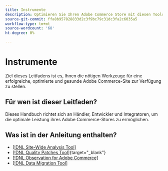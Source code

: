 ```yaml
---
title: Instrumente
description: Optimieren Sie Ihren Adobe Commerce Store mit diesen Tools.
source-git-commit: ffa8b957828833d2c3f9bc79c31dc3fa2c6035a5
workflow-type: tm+mt
source-wordcount: '68'
ht-degree: 0%

---
```


# Instrumente

Ziel dieses Leitfadens ist es, Ihnen die nötigen Werkzeuge für eine erfolgreiche, optimierte und gesunde Adobe Commerce-Site zur Verfügung zu stellen.

## Für wen ist dieser Leitfaden?

Dieses Handbuch richtet sich an Händler, Entwickler und Integratoren, um die optimale Leistung ihres Adobe Commerce-Stores zu ermöglichen.

## Was ist in der Anleitung enthalten?

* [[!DNL Site-Wide Analysis Tool]](../tools/site-wide-analysis-tool/intro.md)
* [[!DNL Quality Patches Tool]](https://experienceleague.adobe.com/tools/commerce-quality-patches/index.html){target=&quot;_blank&quot;}
* [[!DNL Observation for Adobe Commerce]](../tools/observation-for-adobe-commerce/intro.md)
* [[!DNL Data Migration Tool]](data-migration-tool/how-migration-works.md)
